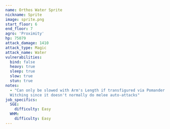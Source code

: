 ```yaml
---
name: Orthos Water Sprite
nickname: Sprite
image: sprite.png
start_floor: 6
end_floor: 7
agro: 'Proximity'
hp: 75079
attack_damage: 1410
attack_type: Magic
attack_name: Water
vulnerabilities:
  bind: false
  heavy: true
  sleep: true
  slow: true
  stun: true
notes:
  - "Can only be slowed with Arm's Length if transfigured via Pomander of
  Witching since it doesn't normally do melee auto-attacks"
job_specifics:
  SGE:
    difficulty: Easy
  WHM:
    difficulty: Easy
---
```

